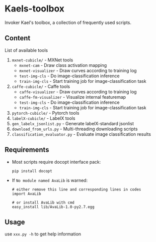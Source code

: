 # Kaels-toolbox

Invoker Kael's toolbox, a collection of frequently used scripts.

## Content

List of available tools 
1. `mxnet-cubicle/` - MXNet tools
      * `mxnet-cam` - Draw class activation mapping
      * `mxnet-visualizer` - Draw curves according to training log
      * `test-img-cls` - Do image-classification inference
      * `train-img-cls` - Start training job for image-classification task
2. `caffe-cubicle/` - Caffe tools
      * `caffe-visualizer` - Draw curves according to training log
      * `caffe-fm-visualizer` - Visualize internal featuremap
      * `test-img-cls` - Do image-classification inference
      * `train-img-cls` - Start training job for image-classification task  
3. `pytorch-cubicle/` - Pytorch tools
4. `labelX-cubicle/` - LabelX tools
5. `gen_labelx_jsonlist.py` - Generate labelX-standard jsonlist
6. `download_from_urls.py` - Multi-threading downloading scripts  
7. `classification_evaluator.py` - Evaluate image classification results

## Requirements

* Most scripts require docopt interface pack:

    ```
    pip install docopt
    ```

* If `No module named AvaLib` is warned:

    ```
    # either remove this line and corresponding lines in codes
    import AvaLib

    # or install AvaLib with cmd
    easy_install lib/AvaLib-1.0-py2.7.egg
    ```

## Usage

use `xxx.py -h` to get help information